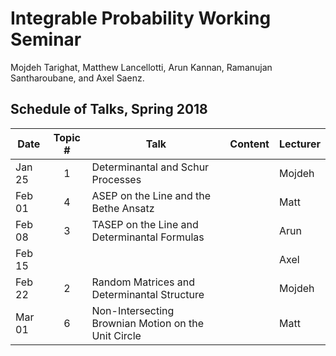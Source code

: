 # Integrable Probability Working Seminar

Mojdeh Tarighat, Matthew Lancellotti, Arun Kannan, Ramanujan Santharoubane, and Axel Saenz.

## Schedule of Talks, Spring 2018

Date | Topic # | Talk | Content | Lecturer
-----|:-------:|------|---------|---------
Jan 25 | 1 | Determinantal and Schur Processes |  | Mojdeh
Feb 01 | 4 | ASEP on the Line and the Bethe Ansatz |  | Matt
Feb 08 | 3 | TASEP on the Line and Determinantal Formulas |  | Arun
Feb 15 |  |  |  | Axel
Feb 22 | 2 | Random Matrices and Determinantal Structure |  | Mojdeh
Mar 01 | 6 | Non-Intersecting Brownian Motion on the Unit Circle |  | Matt
